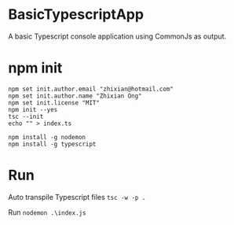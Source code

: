 # BasicTypescriptApp

A basic Typescript console application using CommonJs as output.

# npm init

```
npm set init.author.email "zhixian@hotmail.com"
npm set init.author.name "Zhixian Ong"
npm set init.license "MIT"
npm init --yes
tsc --init
echo "" > index.ts
```

```
npm install -g nodemon
npm install -g typescript
```

# Run

Auto transpile Typescript files
`tsc -w -p .`

Run 
`nodemon .\index.js`